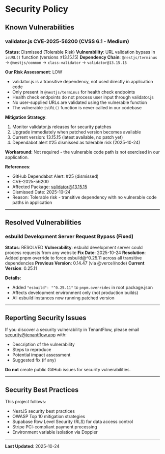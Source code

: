 # Security Policy

## Known Vulnerabilities

### validator.js CVE-2025-56200 (CVSS 6.1 - Medium)

**Status**: Dismissed (Tolerable Risk)
**Vulnerability**: URL validation bypass in `isURL()` function (versions ≤13.15.15)
**Dependency Chain**: `@nestjs/terminus` → `@nestjs/common` → `class-validator` → `validator@13.15.15`

**Our Risk Assessment**: LOW
- validator.js is a transitive dependency, not used directly in application code
- Only present in `@nestjs/terminus` for health check endpoints
- Health check endpoints do not process user input through validator.js
- No user-supplied URLs are validated using the vulnerable function
- The vulnerable `isURL()` function is never called in our codebase

**Mitigation Strategy**:
1. Monitor validator.js releases for security patches
2. Upgrade immediately when patched version becomes available
3. Current version: 13.15.15 (latest available, no patch yet)
4. Dependabot alert #25 dismissed as tolerable risk (2025-10-24)

**Workaround**: Not required - the vulnerable code path is not exercised in our application.

**References**:
- GitHub Dependabot Alert: #25 (dismissed)
- CVE-2025-56200
- Affected Package: validator@13.15.15
- Dismissed Date: 2025-10-24
- Reason: Tolerable risk - transitive dependency with no vulnerable code paths in application

---

## Resolved Vulnerabilities

### esbuild Development Server Request Bypass (Fixed)

**Status**: RESOLVED
**Vulnerability**: esbuild development server could process requests from any website
**Fix Date**: 2025-10-24
**Resolution**: Added pnpm override to force esbuild@^0.25.11 across all transitive dependencies
**Previous Version**: 0.14.47 (via @vercel/node)
**Current Version**: 0.25.11

**Details**:
- Added `"esbuild": "^0.25.11"` to `pnpm.overrides` in root package.json
- Affects development environment only (not production builds)
- All esbuild instances now running patched version

---

## Reporting Security Issues

If you discover a security vulnerability in TenantFlow, please email security@tenantflow.app with:
- Description of the vulnerability
- Steps to reproduce
- Potential impact assessment
- Suggested fix (if any)

**Do not** create public GitHub issues for security vulnerabilities.

---

## Security Best Practices

This project follows:
- NestJS security best practices
- OWASP Top 10 mitigation strategies
- Supabase Row Level Security (RLS) for data access control
- Stripe PCI-compliant payment processing
- Environment variable isolation via Doppler

---

**Last Updated**: 2025-10-24
